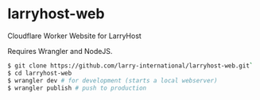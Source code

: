 # larryhost-web
Cloudflare Worker Website for LarryHost

Requires Wrangler and NodeJS.

```bash
$ git clone https://github.com/larry-international/larryhost-web.git`
$ cd larryhost-web
$ wrangler dev # for development (starts a local webserver)
$ wrangler publish # push to production
```
